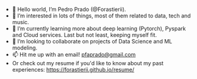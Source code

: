- 👋 Hello world, I’m Pedro Prado (@Forastierii).
- 👀 I’m interested in lots of things, most of them related to data, tech and music.
- 🌱 I’m currently learning more about deep learning (Pytorch), Pyspark and Cloud services. Last but not least, keeping myself fit.
- 💞️ I’m looking to collaborate on projects of Data Science and ML modeling.
- 📫 Hit me up with an email! pfaprado@gmail.com
- Or check out my resume if you'd like to know about my past experiences:
https://forastierii.github.io/resume/

<!---
Forastierii/Forastierii is a ✨ special ✨ repository because its `README.md` (this file) appears on your GitHub profile.
You can click the Preview link to take a look at your changes.
--->
